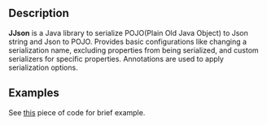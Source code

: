 ## Description
**JJson** is a Java library to serialize POJO(Plain Old Java Object) to Json string 
and Json to POJO. Provides basic configurations like changing a serialization name, excluding
properties from being serialized, and custom serializers for specific properties. 
Annotations are used to apply serialization options.

## Examples
See [this][1] piece of code for brief example.

[1]: src/io/flaterlab/jjson/examples/Main.java